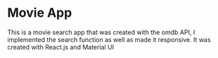 # Movie App

This is a movie search app that was created with the omdb API, I implemented the search function as well as made it responsive.
It was created with React.js and Material UI
